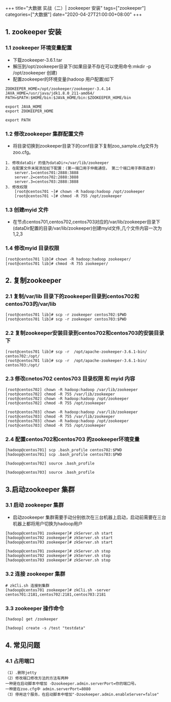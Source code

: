 +++
title="大数据 实战（二）| zookeeper 安装"
tags=["zookeeper"]
categories=["大数据"]
date="2020-04-27T21:00:00+08:00"
+++
## 1. zookeeper 安装
### 1.1 zookeeper 环境变量配置
- 下载zookeeper-3.6.1.tar
- 解压到/opt/zookeeper目录下(如果目录不存在可以使用命令:mkdir -p /opt/zookeeper 创建)
- 配置zookeeper的环境变量(hadoop 用户配置)如下
```
ZOOKEEPER_HOME=/opt/zookeeper/zookeeper-3.4.14
JAVA_HOME=/usr/java/jdk1.8.0_211-amd64/
PATH=$PATH:$HOME/bin:$JAVA_HOME/bin:$ZOOKEEPER_HOME/bin

export JAVA_HOME
export ZOOKEEPER_HOME

export PATH
```

### 1.2 修改zookeeper 集群配置文件
- 将目录切换到zookeeper目录下的conf目录下复制zoo_sample.cfg文件为zoo.cfg。
```
1. 修改dataDir 的值为dataDir=/var/lib/zookeeper
2. 在配置文件末尾添加如下配置：(第一端口用于仲裁通信， 第二个端口用于群首选举)
    server.1=centos701:2888:3888
    server.2=centos702:2888:3888
    server.3=centos703:2888:3888
3. 修改权限
    [root@centos701 ~]# chown -R hadoop:hadoop /opt/zookeeper
    [root@centos701 ~]# chmod -R 755 /opt/zookeeper
```
### 1.3 创建myid 文件
- 在节点centos701,centos702,centos703对应的/var/lib/zookeeper目录下(dataDir配置的目录/var/lib/zookeeper)创建myid文件,几个文件内容一次为1,2,3

### 1.4 修改myid 目录权限
```
[root@centos701 lib]# chown -R hadoop:hadoop zookeeper/
[root@centos701 lib]# chmod -R 755 zookeeper/
```

## 2. 复制zookeeper 

### 2.1 复制/var/lib 目录下的zookeeper目录到centos702和centos703的/var/lib
```
[root@centos701 lib]# scp -r zookeeper centos702:$PWD
[root@centos701 lib]# scp -r zookeeper centos703:$PWD
```
### 2.2 复制zookeeper安装目录到centos702和centos703的安装目录下
```
[root@centos701 lib]# scp -r  /opt/apache-zookeeper-3.6.1-bin/ centos702:/opt/
[root@centos701 lib]# scp -r  /opt/apache-zookeeper-3.6.1-bin/ centos703:/opt/
```
### 2.3 修改cnetos702 centos703 目录权限 和 myid 内容
```
[root@centos702] chown -R hadoop:hadoop /var/lib/zookeeper
[root@centos702] chmod -R 755 /var/lib/zookeeper
[root@centos702] chown -R hadoop:hadoop /opt/zookeeper
[root@centos702] chmod -R 755 /opt/zookeeper

[root@centos703] chown -R hadoop:hadoop /var/lib/zookeeper
[root@centos703] chmod -R 755 /var/lib/zookeeper
[root@centos703] chown -R hadoop:hadoop /opt/zookeeper
[root@centos703] chmod -R 755 /opt/zookeeper
```

### 2.4 配置centos702和centos703 的zookeeper环境变量
```
[hadoop@centos701] scp .bash_profile centos702:$PWD
[hadoop@centos701] scp .bash_profile centos703:$PWD

[hadoop@centos702] source .bash_profile

[hadoop@centos703] source .bash_profile
```

## 3.启动zookeeper 集群
### 3.1 启动 zookeeper 集群
- 启动zookeeper 集群需要手动分别依次在三台机器上启动，启动前需要在三台机器上都将用户切换为hadoop用户
```
[hadoop@centos701 zookeeper]# zkServer.sh start
[hadoop@centos702 zookeeper]# zkServer.sh start
[hadoop@centos703 zookeeper]# zkServer.sh start

[hadoop@centos701 zookeeper]# zkServer.sh stop
[hadoop@centos702 zookeeper]# zkServer.sh stop
[hadoop@centos703 zookeeper]# zkServer.sh stop

```
### 3.2 连接 zookeeper 集群
```
# zkCli.sh 连接到集群
[hadoop@centos701 zookeeper]# zkCli.sh -server centos701:2181,centos702:2181,centos703:2181
```

### 3.3 zookeeper 操作命令
```
[hadoop] get /zookeeper

[hadoop] create -s /test "testdata"
```

## 4. 常见问题
### 4.1 占用端口
```
（1）.删除jetty
（2）修改端口修改方法的方法有两种
一种是在启动脚本中增加 -Dzookeeper.admin.serverPort=你的端口号。
一种是在zoo.cfg中 admin.serverPort=8080
（3）停用这个服务，在启动脚本中增加"-Dzookeeper.admin.enableServer=false"
```